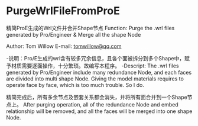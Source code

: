 # PurgeWrlFileFromProE
精简ProE生成的Wrl文件并合并Shape节点
Function: Purge the .wrl files generated by Pro/Engineer & Merge all the shape Node

Author: Tom Willow
E-mail: tomwillow@qq.com

-说明：Pro/E生成的wrl含有较多冗余信息，且各个面被拆分到多个Shape中，赋予材质需要逐面操作，十分繁琐。故编写本程序。
-Descript: The .wrl files generated by Pro/Engineer include many redundance Node, and each faces are divided into multi shape Node. Giving the model materials requires to operate face by face, which is too much trouble. So I do.

 精简完成后，所有多余节点及嵌套关系都会消失，并将所有面合并到一个Shape节点上。
 After purging operation, all of the redundance Node and embed relationship will be removed, and all the faces will be merged into one shape Node.
